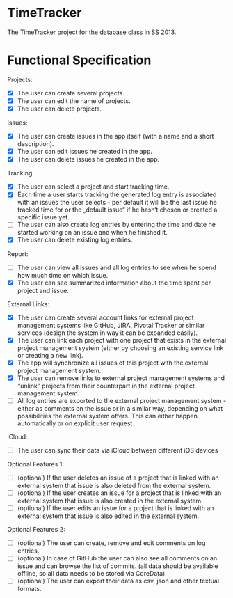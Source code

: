 TimeTracker
===========

The TimeTracker project for the database class in SS 2013.

Functional Specification
========================
Projects:
- [x] The user can create several projects.
- [x] The user can edit the name of projects.
- [x] The user can delete projects.

Issues:
- [x] The user can create issues in the app itself (with a name and a short description).
- [x] The user can edit issues he created in the app.
- [x] The user can delete issues he created in the app.

Tracking:
- [x] The user can select a project and start tracking time.
- [x] Each time a user starts tracking the generated log entry is associated with an issues the user selects - per default it will be the last issue he tracked time for or the „default issue“ if he hasn‘t chosen or created a specific issue yet.
- [ ] The user can also create log entries by entering the time and date he started working on an issue and when he finished it.
- [x] The user can delete existing log entries.

Report:
- [ ] The user can view all issues and all log entries to see when he spend how much time on which issue.
- [x] The user can see summarized information about the time spent per project and issue.

External Links:
- [x] The user can create several account links for external project management systems like GitHub, JIRA, Pivotal Tracker or similar services (design the system in way it can be expanded easily).
- [x] The user can link each project with one project that exists in the external project management system (either by choosing an existing service link or creating a new link).
- [x] The app will synchronize all issues of this project with the external project management system.
- [x] The user can remove links to external project management systems and “unlink” projects from their counterpart in the external project management system.
- [ ] All log entries are exported to the external project management system - either as comments on the issue or in a similar way, depending on what possibilities the external system offers. This can either happen automatically or on explicit user request.

iCloud:
- [ ] The user can sync their data via iCloud between different iOS devices

Optional Features 1:
- [ ] (optional) If the user deletes an issue of a project that is linked with an external system that issue is also deleted from the external system.
- [ ] (optional) If the user creates an issue for a project that is linked with an external system that issue is also created in the external system.
- [ ] (optional) If the user edits an issue for a project that is linked with an external system that issue is also edited in the external system.

Optional Features 2:
- [ ] (optional) The user can create, remove and edit comments on log entries.
- [ ] (optional) In case of GitHub the user can also see all comments on an issue and can browse the list of commits. (all data should be available offline, so all data needs to be stored via CoreData).
- [ ] (optional) The user can export their data as csv, json and other textual formats.
